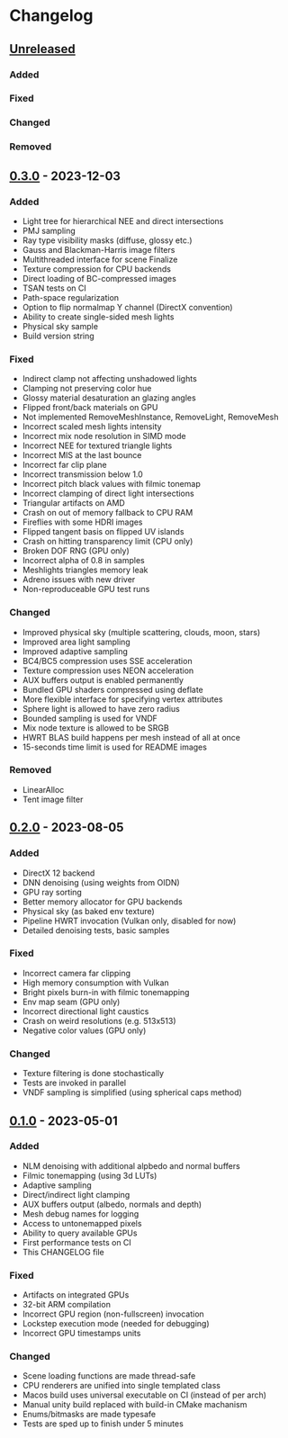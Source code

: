 # Changelog

## [Unreleased]

### Added

### Fixed

### Changed

### Removed


## [0.3.0] - 2023-12-03

### Added

- Light tree for hierarchical NEE and direct intersections
- PMJ sampling
- Ray type visibility masks (diffuse, glossy etc.)
- Gauss and Blackman-Harris image filters
- Multithreaded interface for scene Finalize
- Texture compression for CPU backends
- Direct loading of BC-compressed images
- TSAN tests on CI
- Path-space regularization
- Option to flip normalmap Y channel (DirectX convention)
- Ability to create single-sided mesh lights
- Physical sky sample
- Build version string

### Fixed

- Indirect clamp not affecting unshadowed lights
- Clamping not preserving color hue
- Glossy material desaturation an glazing angles
- Flipped front/back materials on GPU
- Not implemented RemoveMeshInstance, RemoveLight, RemoveMesh
- Incorrect scaled mesh lights intensity
- Incorrect mix node resolution in SIMD mode
- Incorrect NEE for textured triangle lights
- Incorrect MIS at the last bounce
- Incorrect far clip plane
- Incorrect transmission below 1.0
- Incorrect pitch black values with filmic tonemap
- Incorrect clamping of direct light intersections
- Triangular artifacts on AMD
- Crash on out of memory fallback to CPU RAM
- Fireflies with some HDRI images
- Flipped tangent basis on flipped UV islands
- Crash on hitting transparency limit (CPU only)
- Broken DOF RNG (GPU only)
- Incorrect alpha of 0.8 in samples
- Meshlights triangles memory leak
- Adreno issues with new driver
- Non-reproduceable GPU test runs

### Changed

- Improved physical sky (multiple scattering, clouds, moon, stars)
- Improved area light sampling
- Improved adaptive sampling
- BC4/BC5 compression uses SSE acceleration
- Texture compression uses NEON acceleration
- AUX buffers output is enabled permanently
- Bundled GPU shaders compressed using deflate
- More flexible interface for specifying vertex attributes
- Sphere light is allowed to have zero radius
- Bounded sampling is used for VNDF
- Mix node texture is allowed to be SRGB
- HWRT BLAS build happens per mesh instead of all at once
- 15-seconds time limit is used for README images

### Removed

- LinearAlloc
- Tent image filter

## [0.2.0] - 2023-08-05

### Added

- DirectX 12 backend
- DNN denoising (using weights from OIDN)
- GPU ray sorting
- Better memory allocator for GPU backends
- Physical sky (as baked env texture)
- Pipeline HWRT invocation (Vulkan only, disabled for now)
- Detailed denoising tests, basic samples

### Fixed

- Incorrect camera far clipping
- High memory consumption with Vulkan
- Bright pixels burn-in with filmic tonemapping
- Env map seam (GPU only)
- Incorrect directional light caustics
- Crash on weird resolutions (e.g. 513x513)
- Negative color values (GPU only)

### Changed

- Texture filtering is done stochastically
- Tests are invoked in parallel
- VNDF sampling is simplified (using spherical caps method)

## [0.1.0] - 2023-05-01

### Added

- NLM denoising with additional alpbedo and normal buffers
- Filmic tonemapping (using 3d LUTs)
- Adaptive sampling
- Direct/indirect light clamping
- AUX buffers output (albedo, normals and depth)
- Mesh debug names for logging
- Access to untonemapped pixels
- Ability to query available GPUs
- First performance tests on CI
- This CHANGELOG file

### Fixed

- Artifacts on integrated GPUs
- 32-bit ARM compilation
- Incorrect GPU region (non-fullscreen) invocation
- Lockstep execution mode (needed for debugging)
- Incorrect GPU timestamps units

### Changed

- Scene loading functions are made thread-safe
- CPU renderers are unified into single templated class
- Macos build uses universal executable on CI (instead of per arch)
- Manual unity build replaced with build-in CMake machanism
- Enums/bitmasks are made typesafe
- Tests are sped up to finish under 5 minutes



[Unreleased]: https://gitlab.com/sergcpp/Ray/-/compare/v0.3.0...master
[0.3.0]: https://gitlab.com/sergcpp/Ray/-/releases/v0.3.0
[0.2.0]: https://gitlab.com/sergcpp/Ray/-/releases/v0.2.0
[0.1.0]: https://gitlab.com/sergcpp/Ray/-/releases/v0.1.0
